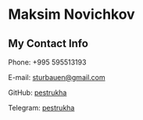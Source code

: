 # Maksim Novichkov
  
## My Contact Info
  
Phone: +995 595513193

E-mail: sturbauen@gmail.com

GitHub: [pestrukha](https://github.com/pestrukha/)

Telegram: [pestrukha](https://t.me/pestrukha)

